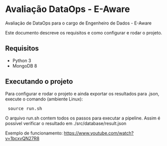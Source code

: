 # Avaliação DataOps - E-Aware
Avaliação de DataOps para o cargo de Engenheiro de Dados - E-Aware

Este documento descreve os requisitos e como configurar e rodar o projeto.

## Requisitos
* Python 3
* MongoDB 8

## Executando o projeto
Para configurar e rodar o projeto e ainda exportar os resultados para .json, execute o comando (ambiente Linux):

<pre> source run.sh </pre>

O arquivo run.sh contem todos os passos para executar a pipeline.
Assim é possível verificar o resultado em ./src/database/result.json

Exemplo de funcionamento: https://www.youtube.com/watch?v=1bcxvQN27R8